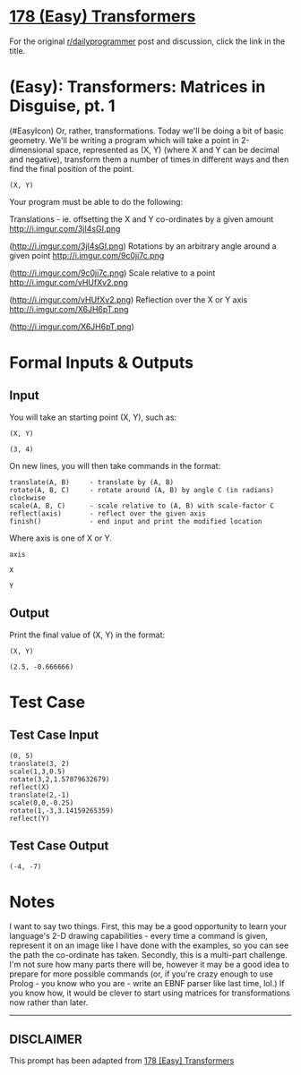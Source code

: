 # [178 (Easy) Transformers](https://www.reddit.com/r/dailyprogrammer/comments/2f6a7b/9012014_challenge_178_easy_transformers_matrices/)

For the original [r/dailyprogrammer](https://www.reddit.com/r/dailyprogrammer/) post and discussion, click the link in the title.

#  (Easy): Transformers: Matrices in Disguise, pt. 1
(#EasyIcon)
Or, rather, transformations. Today we'll be doing a bit of basic geometry. We'll be writing a program which will take a point in 2-dimensional space, represented as (X, Y) (where X and Y can be decimal and negative), transform them a number of times in different ways and then find the final position of the point.


```
(X, Y)
```
Your program must be able to do the following:

Translations - ie. offsetting the X and Y co-ordinates by a given amount http://i.imgur.com/3jI4sGI.png

(http://i.imgur.com/3jI4sGI.png)
Rotations by an arbitrary angle around a given point http://i.imgur.com/9c0ji7c.png

(http://i.imgur.com/9c0ji7c.png)
Scale relative to a point http://i.imgur.com/vHUfXv2.png

(http://i.imgur.com/vHUfXv2.png)
Reflection over the X or Y axis http://i.imgur.com/X6JH6pT.png

(http://i.imgur.com/X6JH6pT.png)
# Formal Inputs & Outputs
## Input
You will take an starting point (X, Y), such as:


```
(X, Y)
```

```
(3, 4)
```
On new lines, you will then take commands in the format:


```
translate(A, B)     - translate by (A, B)
rotate(A, B, C)     - rotate around (A, B) by angle C (in radians) clockwise
scale(A, B, C)      - scale relative to (A, B) with scale-factor C
reflect(axis)       - reflect over the given axis
finish()            - end input and print the modified location
```
Where axis is one of X or Y.


```
axis
```

```
X
```

```
Y
```
## Output
Print the final value of (X, Y) in the format:


```
(X, Y)
```

```
(2.5, -0.666666)
```
# Test Case
## Test Case Input

```
(0, 5)
translate(3, 2)
scale(1,3,0.5)
rotate(3,2,1.57079632679)
reflect(X) 
translate(2,-1)
scale(0,0,-0.25)
rotate(1,-3,3.14159265359)
reflect(Y)
```
## Test Case Output

```
(-4, -7)
```
# Notes
I want to say two things. First, this may be a good opportunity to learn your language's 2-D drawing capabilities - every time a command is given, represent it on an image like I have done with the examples, so you can see the path the co-ordinate has taken. Secondly, this is a multi-part challenge. I'm not sure how many parts there will be, however it may be a good idea to prepare for more possible commands (or, if you're crazy enough to use Prolog - you know who you are - write an EBNF parser like last time, lol.) If you know how, it would be clever to start using matrices for transformations now rather than later.


----
## **DISCLAIMER**
This prompt has been adapted from [178 [Easy] Transformers](https://www.reddit.com/r/dailyprogrammer/comments/2f6a7b/9012014_challenge_178_easy_transformers_matrices/
)
